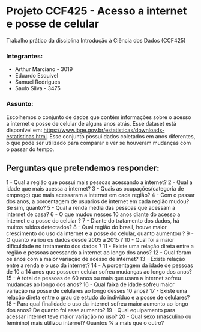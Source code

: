 # Projeto CCF425 - Acesso a internet e posse de celular
Trabalho prático da disciplina Introdução à Ciência dos Dados (CCF425)

### Integrantes:
  - Arthur Marciano - 3019
  - Eduardo Esquivel
  - Samuel Rodrigues
  - Saulo Silva - 3475

### Assunto:
  Escolhemos o conjunto de dados que contém informações sobre o acesso a internet e posse de celular de alguns anos atrás. Esse dataset está disponível em: https://www.ibge.gov.br/estatisticas/downloads-estatisticas.html. Esse conjunto possui dados coletados em anos diferentes, o que pode ser utilizado para comparar e ver se houveram mudanças com o passar do tempo.

## Perguntas que pretendemos responder:
  
1 - Qual a região que possui mais pessoas acessando a internet?
2 - Qual a idade que mais acessa a internet?
3 - Quais as ocupações(categoria de emprego) que mais acessaram a internet em cada região?
4 - Com o passar dos anos, a porcentagem de usuarios de internet em cada região mudou? Se sim, quanto?
5 - Qual a renda média das pessoas que acessam a internet de casa?
6 - O que mudou nesses 10 anos diante do acesso a internet e a  posse do celular ?
7 - Diante do tratamento dos dados, há muitos ruidos detectados?
8 - Qual região do brasil, houve maior crescimento do uso da internet e a posse do celular, quanto aumentou ?
9 - O quanto variou os dados desde 2005 a 2015 ?
10 - Qual foi a maior dificuldade no tratamento dos dados ? 
11 - Existe uma relação direta entre a região e pessoas acessando a internet ao longo dos anos?
12 - Qual foram os anos com a maior variação de acesso de internet?
13 - Existe relação entre a renda e o uso da internet?
14 - A porcentagem da idade de pessoas de 10 a 14 anos que possuem celular sofreu mudanças ao longo dos anos?
15 - A total de pessoas de 60 anos ou mais que usam a internet sofreu mudanças ao longo dos anos?
16 - Qual faixa de idade sofreu maior variação na posse de celulares ao longo desses 10 anos?
17 - Existe uma relação direta entre o grau de estudo do indivíduo e a posse de celulares?
18 - Para qual finalidade o uso da internet sofreu maior aumento ao longo dos anos? De quanto foi esse aumento?
19 - Qual equipamento para acessar internet teve maior variação no uso?
20 - Qual sexo (masculino ou feminino) mais utilizou internet? Quantos % a mais que o outro?
